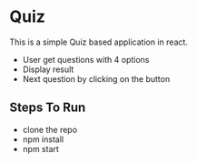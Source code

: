 # Quiz

This is a simple Quiz based application in react.

- User get questions with 4 options
- Display result
- Next question by clicking on the button

## Steps To Run

- clone the repo
- npm install
- npm start